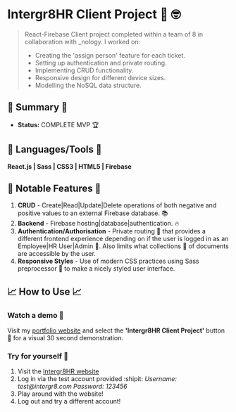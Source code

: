 # Intergr8HR Client Project 🏢 :nerd_face:
> React-Firebase Client project completed within a team of 8 in collaboration with _nology. I worked on:
> - Creating the 'assign person' feature for each ticket.
> - Setting up authentication and private routing.
> - Implementing CRUD functionality.
> - Responsive design for different device sizes.
> - Modelling the NoSQL data structure.

## :satellite: Summary :satellite:
   - __Status:__ COMPLETE MVP 🏆

## :hammer: Languages/Tools :hammer:
__React.js | Sass | CSS3 | HTML5 | Firebase__

## 🔬 Notable Features 🔬
1. __CRUD__ - Create|Read|Update|Delete operations of both negative and positive values to an external Firebase database. :books:
2. __Backend__ - Firebase hosting|database|authentication. :fire:
3. __Authentication/Authorisation__ - Private routing :ticket: that provides a different frontend experience depending on if the user is logged in as an Employee|HR User|Admin  :cop:. Also limits what collections :bookmark: of documents are accessible by the user.
4. __Responsive Styles__ - Use of modern CSS practices using Sass preprocessor :nail_care: to make a nicely styled user interface.

## :chart_with_upwards_trend: How to Use :chart_with_upwards_trend:
### Watch a demo :movie_camera:
Visit my [portfolio website](https://tobymould.com/) and select the __'Intergr8HR Client Project'__ button :black_square_button: for a visual 30 second demonstration.

### Try for yourself :raised_hands:
1. Visit the [Intergr8HR website](https://intergr8-42df9.web.app/)
2. Log in via the test account provided :shipit:
_Username: test@intergr8.com_
_Password: 123456_
3. Play around with the website!
4. Log out and try a different account!
